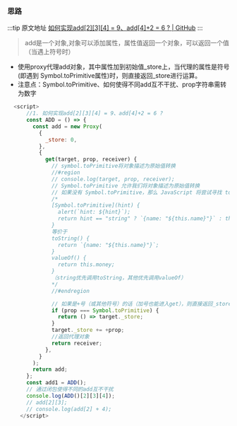 ### 思路

  :::tip 原文地址
  [如何实现add[2][3][4] = 9、add[4]+2 = 6 ? | GitHub](https://github.com/jynba/jynba.github.io/issues/21)
  :::
  > add是一个对象,对象可以添加属性，属性值返回一个对象，可以返回一个值（当遇上符号时）
* 使用proxy代理add对象，其中属性加到初始值_store上，当代理的属性是符号(即遇到 Symbol.toPrimitive属性)时，则直接返回_store进行运算。
* 注意点：Symbol.toPrimitive、如何使得不同add互不干扰、prop字符串需转为数字
```js
  <script>
      //1. 如何实现add[2][3][4] = 9、add[4]+2 = 6 ?
      const ADD = () => {
        const add = new Proxy(
          {
            _store: 0,
          },
          {
            get(target, prop, receiver) {
              // symbol.toPrimitive将对象描述为原始值转换
              //#region
              // console.log(target, prop, receiver);
              // Symbol.toPrimitive 允许我们将对象描述为原始值转换
              // 如果没有 Symbol.toPrimitive，那么 JavaScript 将尝试寻找 toString 和 valueOf 方法
              /*
              [Symbol.toPrimitive](hint) {
                alert(`hint: ${hint}`);
                return hint == "string" ? `{name: "${this.name}"}` : this.money;
              }
              等价于
              toString() {
                return `{name: "${this.name}"}`;
              }
              valueOf() {
                return this.money;
              }
              （string优先调用toString，其他优先调用valueOf）
              */
              //#endregion

              // 如果是+号（或其他符号）的话（加号也能进入get），则直接返回_store
              if (prop === Symbol.toPrimitive) {
                return () => target._store;
              }
              target._store += +prop;
              //返回代理对象
              return receiver;
            },
          }
        );
        return add;
      };
      const add1 = ADD();
      // 通过闭包使得不同的add互不干扰
      console.log(ADD()[2][3][4]);
      // add[2][3];
      // console.log(add[2] + 4);
    </script>
```  
